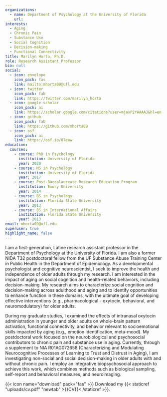 ```yaml
---
organizations:
  - name: Department of Psychology at the University of Florida
    url: 
interests:
  - Aging
  - Chronic Pain
  - Substance Use
  - Social Cognition
  - Decision-making
  - Functional Connectivity
title: Marilyn Horta, Ph.D.
role: Research Assistant Professor
bio: null
social:
  - icon: envelope
    icon_pack: fas
    link: mailto:mhorta09@ufl.edu
  - icon: twitter
    icon_pack: fab
    link: https://twitter.com/marilyn_horta
  - icon: google-scholar
    icon_pack: ai
    link: https://scholar.google.com/citations?user=mjaxP2YAAAAJ&hl=en
  - icon: github
    icon_pack: fab
    link: https://github.com/mhorta09
  - icon: osf
    icon_pack: ai
    link: https://osf.io/87eaw
education:
  courses:
    - course: PhD in Psychology
      institution: University of Florida
      year: 2020
    - course: MS in Psychology
      institution: University of Florida
      year: 2017
    - course: Post-Baccalaureate Research Education Program
      institution: Emory University
      year: 2014
    - course: BS in Psychology
      institution: Florida State University
      year: 2013
    - course: BS in International Affairs
      institution: Florida State University
      year: 2013
email: mhorta09@ufl.edu
superuser: true
highlight_name: false
---
```

I am a first-generation, Latine research assistant professor in the Department of Psychology at the University of Florida. I am also a former NIDA T32 postdoctoral fellow from the UF Substance Abuse Training Center in Public Health in the Department of Epidemiology. As a developmental psychologist and cognitive neuroscientist, I seek to improve the health and independence of older adults through my research. I am interested in the impact of aging on social cognition and health-related behaviors, including decision-making. My research aims to characterize social cognition and decision-making across adulthood and aging and to identify opportunities to enhance function in these domains, with the ultimate goal of developing effective interventions (e.g., pharmacological - oxytocin, behavioral, and neuromodulatory) for older adults. 

During my graduate studies, I examined the effects of intranasal oxytocin administration in younger and older adults on whole-brain pattern activation, functional connectivity, and behavior relevant to socioemotional skills impacted by aging (e.g., emotion identification, meta-mood). My postdoctoral work focused on the neurobiological and psychosocial contributors to chronic pain and substance use in aging. Currently, through a supplement to NIA R01AG072658 (Characterizing and Modulating Neurocognitive Processes of Learning to Trust and Distrust in Aging), I am investigating non-social and social decision-making in older adults with and without chronic pain. I employ an integrative biopsychosocial approach to achieve this work, which combines methods such as biological sampling, self-report and behavioral measures, and neuroimaging.


{{< icon name="download" pack="fas" >}} Download my {{< staticref "uploads/cv.pdf" "newtab" >}}CV{{< /staticref >}}.
